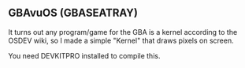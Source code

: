 ## GBAvuOS (GBASEATRAY)

It turns out any program/game for the GBA is a kernel according to the OSDEV wiki, so I made a simple "Kernel" that draws pixels on screen.

You need DEVKITPRO installed to compile this.
